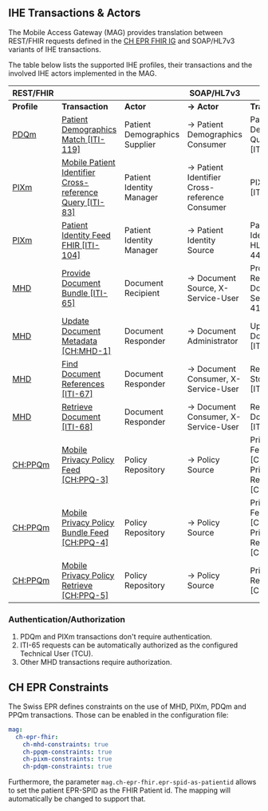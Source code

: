 ## IHE Transactions & Actors

The Mobile Access Gateway (MAG) provides translation between REST/FHIR requests defined in the [CH EPR FHIR IG](https://fhir.ch/ig/ch-epr-fhir/index.html) and SOAP/HL7v3 variants of IHE transactions.    

The table below lists the supported IHE profiles, their transactions and the involved IHE actors implemented in the MAG. 

| REST/FHIR |   |   | SOAP/HL7v3 |   |   |
|---|---|---|---|---|---|
| **Profile** | **Transaction** | **Actor** | **-> Actor** | **Transaction** | **Profile** | 
| [PDQm](https://fhir.ch/ig/ch-epr-fhir/iti-pdqm.html) | [Patient Demographics Match [ITI-119]](https://fhir.ch/ig/ch-epr-fhir/iti-119.html) | Patient Demographics Supplier | -> Patient Demographics Consumer | Patient Demographics Query HL7 V3 [ITI-47] | PDQV3 |
| [PIXm](https://fhir.ch/ig/ch-epr-fhir/iti-pixm.html) | [Mobile Patient Identifier Cross-reference Query [ITI-83]](https://fhir.ch/ig/ch-epr-fhir/iti-83.html) | Patient Identity Manager | -> Patient Identifier Cross-reference Consumer | PIXV3 Query [ITI-45] | PIXV3 |
| [PIXm](https://fhir.ch/ig/ch-epr-fhir/iti-pixm.html) | [Patient Identity Feed FHIR [ITI-104]](https://fhir.ch/ig/ch-epr-fhir/iti-104.html) | Patient Identity Manager | -> Patient Identity Source | Patient Identity Feed HL7 V3 [ITI-44] | PIXV3 |
| [MHD](https://fhir.ch/ig/ch-epr-fhir/iti-mhd.html) | [Provide Document Bundle [ITI-65]](https://fhir.ch/ig/ch-epr-fhir/iti-65.html) | Document Recipient | -> Document Source, X-Service-User | Provide and Register Document Set-b [ITI-41] | XDS.b |
| [MHD](https://fhir.ch/ig/ch-epr-fhir/iti-mhd.html) | [Update Document Metadata [CH:MHD-1]](https://fhir.ch/ig/ch-epr-fhir/ch-mhd-1.html) | Document Responder | -> Document Administrator | Update Document Set [ITI-57] | XDS.b |
| [MHD](https://fhir.ch/ig/ch-epr-fhir/iti-mhd.html) | [Find Document References [ITI-67]](https://fhir.ch/ig/ch-epr-fhir/iti-67.html) | Document Responder | -> Document Consumer, X-Service-User | Registry Stored Query [ITI-18] | XDS.b |
| [MHD](https://fhir.ch/ig/ch-epr-fhir/iti-mhd.html) | [Retrieve Document [ITI-68]](https://fhir.ch/ig/ch-epr-fhir/iti-68.html) | Document Responder | -> Document Consumer, X-Service-User | Retrieve Document Set [ITI-43] | XDS.b |
| [CH:PPQm](https://fhir.ch/ig/ch-epr-fhir/ppqm.html) | [Mobile Privacy Policy Feed [CH:PPQ-3]](https://fhir.ch/ig/ch-epr-fhir/ppq-3.html) | Policy Repository | -> Policy Source | Privacy Policy Feed [CH:PPQ‑1] / Privacy Policy Retrieve [CH:PPQ‑2] | CH:PPQ |
| [CH:PPQm](https://fhir.ch/ig/ch-epr-fhir/ppqm.html) | [Mobile Privacy Policy Bundle Feed [CH:PPQ-4]](https://fhir.ch/ig/ch-epr-fhir/ppq-4.html) | Policy Repository | -> Policy Source | Privacy Policy Feed [CH:PPQ‑1] / Privacy Policy Retrieve [CH:PPQ‑2] | CH:PPQ |
| [CH:PPQm](https://fhir.ch/ig/ch-epr-fhir/ppqm.html) | [Mobile Privacy Policy Retrieve [CH:PPQ-5]](https://fhir.ch/ig/ch-epr-fhir/ppq-5.html) | Policy Repository | -> Policy Source | Privacy Policy Retrieve [CH:PPQ‑2] | CH:PPQ |

### Authentication/Authorization

1. PDQm and PIXm transactions don't require authentication.
2. ITI-65 requests can be automatically authorized as the configured Technical User (TCU).
3. Other MHD transactions require authorization.

## CH EPR Constraints

The Swiss EPR defines constraints on the use of MHD, PIXm, PDQm and PPQm transactions. Those can be enabled in the 
configuration file:
```yml
mag:
  ch-epr-fhir:
    ch-mhd-constraints: true
    ch-ppqm-constraints: true
    ch-pixm-constraints: true
    ch-pdqm-constraints: true
```

Furthermore, the parameter `mag.ch-epr-fhir.epr-spid-as-patientid` allows to set the patient EPR-SPID as the FHIR 
Patient id. The mapping will automatically be changed to support that.